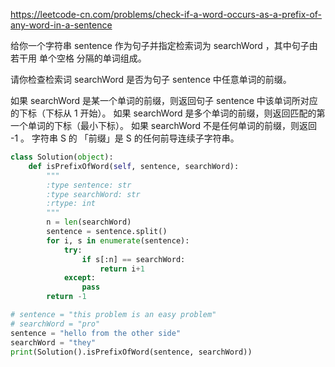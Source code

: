 https://leetcode-cn.com/problems/check-if-a-word-occurs-as-a-prefix-of-any-word-in-a-sentence

给你一个字符串 sentence 作为句子并指定检索词为 searchWord ，其中句子由若干用 单个空格 分隔的单词组成。

请你检查检索词 searchWord 是否为句子 sentence 中任意单词的前缀。

如果 searchWord 是某一个单词的前缀，则返回句子 sentence 中该单词所对应的下标（下标从 1 开始）。
如果 searchWord 是多个单词的前缀，则返回匹配的第一个单词的下标（最小下标）。
如果 searchWord 不是任何单词的前缀，则返回 -1 。
字符串 S 的 「前缀」是 S 的任何前导连续子字符串。

```python
class Solution(object):
    def isPrefixOfWord(self, sentence, searchWord):
        """
        :type sentence: str
        :type searchWord: str
        :rtype: int
        """
        n = len(searchWord)
        sentence = sentence.split()
        for i, s in enumerate(sentence):
            try:
                if s[:n] == searchWord:
                    return i+1
            except:
                pass
        return -1

# sentence = "this problem is an easy problem"
# searchWord = "pro"
sentence = "hello from the other side"
searchWord = "they"
print(Solution().isPrefixOfWord(sentence, searchWord))